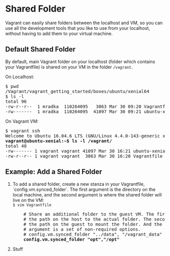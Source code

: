 # Shared Folder
Vagrant can easily share folders between the localhost and VM, so you can use all the development tools that you like to use from your localhost, without having to add them to your virtual machine.

## Default Shared Folder
By default, main Vagrant folder on your localhost (folder which contains your Vagrantfile) is shared on your VM in the folder `/vagrant`.

On Localhost:
<pre>
$ pwd
/Vagrant/vagrant_getting_started/boxes/ubuntu/xenial64
$ ls -l
total 96
-rw-r--r--  1 mradka  110264095   3063 Mar 30 09:20 Vagrantfile
-rw-------  1 mradka  110264095  41097 Mar 30 09:21 ubuntu-xenial-16.04-cloudimg-console.log
</pre>

On Vagrant VM:
<pre>
$ vagrant ssh
Welcome to Ubuntu 16.04.6 LTS (GNU/Linux 4.4.0-143-generic x86_64)
<b>vagrant@ubuntu-xenial:~$ ls -l /vagrant/</b>
total 48
-rw------- 1 vagrant vagrant 41097 Mar 30 16:21 ubuntu-xenial-16.04-cloudimg-console.log
-rw-r--r-- 1 vagrant vagrant  3063 Mar 30 16:20 Vagrantfile
</pre>

## Example: Add a Shared Folder

<ol>
  <li>
    To add a shared folder, create a new stanza in your Vagrantfile, `config.vm.synced_folder`. The first argument is the directory on the local machine, and the second argument is where the shared folder will live on the VM:<br />
    <code>$ vim Vagrantfile</code><br />
    <pre>
    # Share an additional folder to the guest VM. The first argument is
    # the path on the host to the actual folder. The second argument is
    # the path on the guest to mount the folder. And the optional third
    # argument is a set of non-required options.
    # config.vm.synced_folder "../data", "/vagrant_data"
    <b>config.vm.synced_folder "opt","/opt"</b></pre></li>
  <li>
    Stuff
  </li>
</ol>
